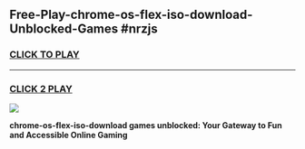 
## Free-Play-chrome-os-flex-iso-download-Unblocked-Games #nrzjs
<h3>
<a href="https://news.freeplayer.one?title=chrome-os-flex-iso-download&ref=8M">CLICK TO PLAY</a></h3>
<hr>

<h3>
<a href="https://news.freeplayer.one?title=chrome-os-flex-iso-download&ref=8M">CLICK 2 PLAY</a>
  
</h3>

<a href="https://news.freeplayer.one?title=chrome-os-flex-iso-download&ref=8M"><img src="https://clearcache.store/games.png"></a>


**chrome-os-flex-iso-download games unblocked: Your Gateway to Fun and Accessible Online Gaming**

